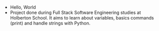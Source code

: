 - Hello, World
- Project done during Full Stack Software Engineering studies at Holberton School. It aims to learn about variables, basics commands (print) and handle strings with Python.
